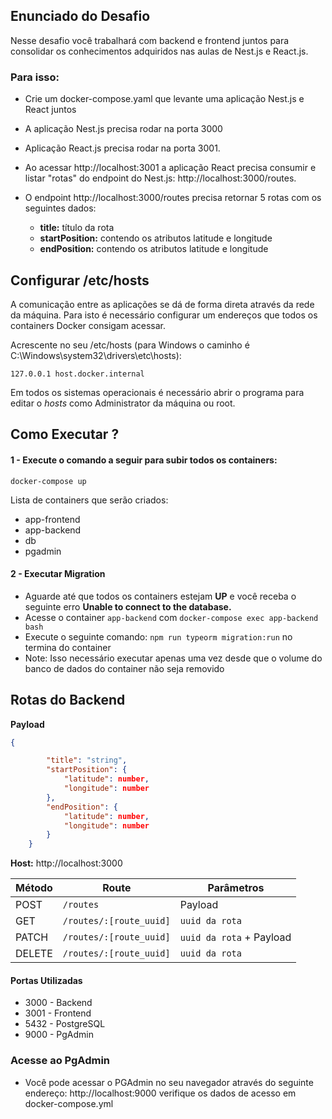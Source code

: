 ## Enunciado do Desafio

Nesse desafio você trabalhará com backend e frontend juntos para consolidar os conhecimentos adquiridos nas aulas de Nest.js e React.js.


### Para isso:

- Crie um docker-compose.yaml que levante uma aplicação Nest.js e React juntos

- A aplicação Nest.js precisa rodar na porta 3000

- Aplicação React.js precisa rodar na porta 3001.

- Ao acessar http://localhost:3001 a aplicação React precisa consumir e listar "rotas" do endpoint do Nest.js: http://localhost:3000/routes.

- O endpoint http://localhost:3000/routes precisa retornar 5 rotas com os seguintes dados: 
    *  **title:** título da rota
    *  **startPosition:** contendo os atributos latitude e longitude
    *  **endPosition:** contendo os atributos latitude e longitude


## Configurar /etc/hosts

A comunicação entre as aplicações se dá de forma direta através da rede da máquina.
Para isto é necessário configurar um endereços que todos os containers Docker consigam acessar.

Acrescente no seu /etc/hosts (para Windows o caminho é C:\Windows\system32\drivers\etc\hosts):
```
127.0.0.1 host.docker.internal
```
Em todos os sistemas operacionais é necessário abrir o programa para editar o *hosts* como Administrator da máquina ou root.


## Como Executar ?

#### 1 - Execute o comando a seguir para subir todos os containers:

```
docker-compose up
```
Lista de containers que serão criados:


* app-frontend
* app-backend
* db
* pgadmin



#### 2 - Executar Migration

- Aguarde até que todos os containers estejam **UP** e você receba o seguinte erro **Unable to connect to the database.**
- Acesse o container ``app-backend`` com ``docker-compose exec app-backend bash``
- Execute o seguinte comando: ``npm run typeorm migration:run`` no termina do container
- Note: Isso necessário executar apenas uma vez desde que o volume do banco de dados  do container não seja removido


## Rotas do Backend

**Payload**
```json
{

        "title": "string",
        "startPosition": {
            "latitude": number,
            "longitude": number
        },
        "endPosition": {
            "latitude": number,
            "longitude": number
        }
    }
```

**Host:** http://localhost:3000

| Método | Route | Parâmetros |
|--- |--- |--- |
| POST | ```/routes``` | Payload |
| GET | ```/routes/:[route_uuid]``` | ```uuid da rota```|
| PATCH | ```/routes/:[route_uuid]``` | ```uuid da rota``` + Payload |
| DELETE | ```/routes/:[route_uuid]``` | ```uuid da rota``` |


#### Portas Utilizadas

- 3000 - Backend
- 3001 - Frontend
- 5432 - PostgreSQL
- 9000 - PgAdmin

### Acesse ao PgAdmin

- Você pode acessar o PGAdmin no seu navegador através do seguinte endereço: http://localhost:9000 verifique os dados de acesso em docker-compose.yml
